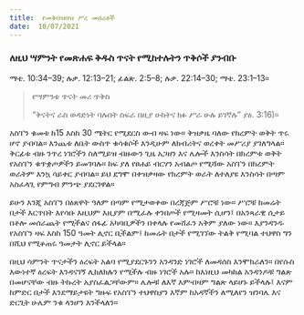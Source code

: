 ```yaml
---
title:  የመቅበዝበዝ ሥረ መሰረቶች
date:  10/07/2021
---
```


### ለዚህ ሣምንት የመጽሐፍ ቅዱስ ጥናት የሚከተሉትን ጥቅሶች ያንብቡ
ማቴ. 10:34–39; ሉቃ. 12:13–21; ፊልጵ. 2:5–8; ሉቃ. 22:14–30; ማቴ. 23:1–13።

> <p>የሣምንቱ ጥናት መሪ ጥቅስ</p>
> “ቅናትና ራስ ወዳድነት ባሉበት ስፍራ በዚያ ሁከትና ክፉ ሥራ ሁሉ ይገኛሉ” ያዕ. 3:16)።

አስፐን ቁመቱ ከ15 እስከ 30 ሜትር የሚደርስ ውብ ዛፍ ነው። ቅዝቃዜ ባለው የክረምት ወቅት ጥሩ ሆኖ ያብባል። እንጨቱ ለቤት ውስጥ ቁሳቁሶች እንዲሁም ለክብሪትና ወረቀት መሥሪያ ያገለግላል። ቅርፊቱ ብዙ ንጥረ ነገሮችን ስለሚይዝ ብዙውን ጊዜ አጋዘን እና ሌሎች እንስሳት በክረምቱ ወቅት የአስፐን ቁጥቋጦዎችን ይመገባሉ። ከፍ ያለ የፀሐይ ብርሃን አብልጦ የሚሻው አስፐን በክረምት ወራትም እንኳ ሳይቀር ያብባል። ይህ ደግሞ በቀዝቃዛው የክረምት ወራት ለተለያዩ እንስሳት በጣም አስፈላጊ የምግብ ምንጭ ያደርገዋል።

ይሁን እንጂ አስፐን በዕጸዋት ዓለም በጣም የሚታወቀው በረጃጅም ሥሮቹ ነው። ሥሮቹ ከመሬት በታች እርጥበት እየሳቡ እዚህም እዚያም በሚፈሉ ቀንበጦች የሚዛመት ሲሆን፤ በአንጻራዊ ሲታይ በቶሎ መሰራጨት የሚችልና ሰፋፊ አካባቢዎችን በቀላሉ የመሸፈን አቅም ያለው ነው። እያንዳንዱ የአስፐን ዛፍ እስከ 150 ዓመት ሊኖር ቢችልም፤ ከመሬት በታች የሚገኘው ትልቅ የሚባል ተህዋስ ግን በሺህ የሚቆጠሩ ዓመታት ሊኖር ይችላል።

በዚህ ሳምንት ጥናታችን ዕረፍት አልባ የሚያደርጉንን አንዳንድ ነገሮች ለመዳሰስ እንሞክራለን። በየሱስ እውነተኛ ዕረፍት እንዳናገኝ ሊከለክሉን የሚችሉ ብዙ ነገሮች አሉ። ከእነዚህ መካከል አንዳንዶቹ ግልጽ በመሆናቸው ብዙ ትኩረት አያስፈልጋቸውም። ሌሎቹ ለእኛ እምብዛም ግልጽ ላይሆኑ ይችላሉ፤ እናም ከምድር በታች እንደማይታዩት ግዙፍ የአስፐን ተህዋስያን እኛም ከአዳኛችን ለሚለየን ዝንባሌ እና ድርጊት ሁሌም ንቁ ላንሆን እንችላለን።